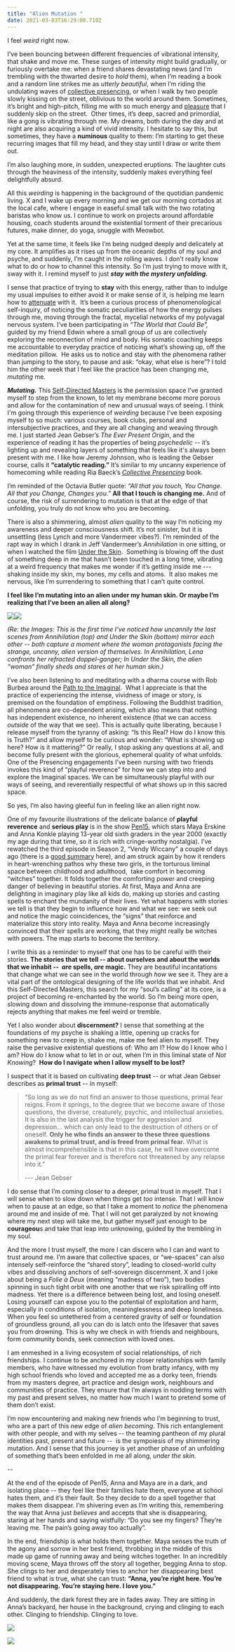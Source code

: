 ```yaml
---
title: "Alien Mutation "
date: 2021-03-03T16:29:00.710Z
---
```

I feel *weird* right now. 

I’ve been bouncing between different frequencies of vibrational intensity, that shake and move me. These surges of intensity might build gradually, or furiously overtake me: when a friend shares devastating news (and I’m trembling with the thwarted desire to *hold* them), when I’m reading a book and a random line strikes me as *utterly beautiful*, when I’m riding the undulating waves of [collective presencing](https://cherylhsu.ca/post/2020-11-11-first-mover/), or when I walk by two people slowly kissing on the street, oblivious to the world around them. Sometimes, it’s bright and high-pitch, filling me with so much energy and [pleasure](https://cherylhsu.ca/post/2021-02-02-an-ode-to-pleasure/) that I suddenly skip on the street.  Other times, it’s deep, sacred and primordial, like a gong is vibrating through me. My dreams, both during the day and at night are also acquiring a kind of vivid intensity. I hesitate to say this, but sometimes, they have a **numinous** quality to them: I’m starting to get these recurring images that fill my head, and they stay until I draw or write them out.  

I’m also laughing more, in sudden, unexpected eruptions. The laughter cuts through the heaviness of the intensity, suddenly makes everything feel delightfully absurd.

All this *weirding* is happening in the background of the quotidian pandemic living. X and I wake up every morning and we get our morning cortados at the local cafe, where I engage in easeful small talk with the two rotating baristas who know us. I continue to work on projects around affordable housing, coach students around the existential torment of their precarious futures, make dinner, do yoga, snuggle with Meowbot. 

Yet at the same time, it feels like I’m being nudged deeply and delicately at my core. It amplifies as it rises up from the oceanic depths of my soul and psyche, and suddenly, I’m caught in the rolling waves. I don’t really know what to do or how to channel this intensity. So I’m just trying to move with it, sway with it. I remind myself to just ***stay with the mystery unfolding.*** 

I sense that practice of trying to **stay** with this energy, rather than to indulge my usual impulses to either avoid it or make sense of it, is helping me learn how to [attenuate](https://cherylhsu.ca/post/2020-11-18-becoming-strange-attractor/) with it.  It’s been a curious process of phenomenological self-inquiry, of noticing the somatic peculiarities of how the energy pulses through me, moving through the fractal, mycelial networks of my polyvagal nervous system. I’ve been participating in *“The World that Could Be”,* guided by my friend Edwin where a small group of us are collectively exploring the reconnection of mind and body. His somatic coaching keeps me accountable to everyday practice of noticing what’s showing up, off the meditation pillow.  He asks us to notice and stay with the phenomena rather than jumping to the story, to pause and ask: “okay, what else is here”? I told him the other week that I feel like the practice has been changing me, *mutating* me. 

***Mutating.*** This [Self-Directed Masters](https://cherylhsu.ca/post/2020-11-06-commitment-to-calling/) is the permission space I’ve granted myself to step from the known, to let my membrane become more porous and allow for the contamination of new and unusual ways of seeing. I think I'm going through this experience of *weirding* because I’ve been exposing myself to so much: various courses, book clubs, personal and intersubjective practices, and they are all changing and weaving through me. I just started Jean Gebser’s *The Ever Present Origin*, and the experience of reading it has the properties of being *psychedelic* -- it’s lighting up and revealing layers of something that feels like it's always been present with me. I like how Jeremy Johnson, who is leading the Gebser course, calls it **“catalytic reading.”** It’s similar to my uncanny experience of homecoming while reading Ria Baeck’s *[Collective Presencing](https://www.collectivepresencing.org/)* book. 

I’m reminded of the Octavia Butler quote: *“All that you touch, You Change. All that you Change, Changes you.”* **All that I touch is changing me.** And of course, the risk of surrendering to mutation is that at the edge of that unfolding, you truly do not know who you are becoming.  

There is also a shimmering, almost *alien* quality to the way I’m noticing my awareness and deeper consciousness shift. It’s not sinister, but it is unsettling (less Lynch and more Vandermeer vibes?). I’m reminded of the rapt way in which I drank in Jeff Vandermeer’s *Annihilation* in one sitting, or when I watched the film [Under the Skin](https://en.wikipedia.org/wiki/Under_the_Skin_(2013_film)).  Something is blowing off the dust of something deep in me that hasn’t been touched in a long time, vibrating at a weird frequency that makes me wonder if it’s getting inside me --- shaking inside my skin, my bones, my cells and atoms.  It also makes me nervous, like I’m surrendering to something that I can’t quite control. 

**I feel like I’m mutating into an alien under my human skin. Or maybe I’m realizing that I’ve been an alien all along?** 

![](https://lh6.googleusercontent.com/1fEBd2LjO7p15PW228xA8WL4lJcrWF5aojKwzbO3kO0F7jviEbRHvwaTMo2aScYCQDMxwC-lUyKd_D6DwpZHS9NQtimO2o-7t59CIAVw4uonXgz2l2WeHjcV2BjyBBwpnTX5AZn0)![](https://lh3.googleusercontent.com/0EJwDMTXZ4PtSLQNNPVfaDK_qtzcAx3i_x4oQnR_UaGcp58nBasJxEkOHhyQSbpb8wN4_RIfzIMAENcogTUzwgecivZK8Z9s58BDoFGoGP_igpH7oI2p9lDnAbLJ3C0KPDuEgqu9)

*(Re: the Images: This is the first time I’ve noticed how uncannily the last scenes from Annihilation (top) and Under the Skin (bottom) mirror each other -- both capture a moment where the woman protagonists facing the strange, uncanny, alien version of themselves. In Annihilation, Lena confronts her refracted doppel-ganger; In Under the Skin, the alien “woman” finally sheds and stares at her human skin.)*

I’ve also been listening to and meditating with a dharma course with Rob Burbea around the [Path to the Imaginal](https://dharmaseed.org/retreats/2678).  What I appreciate is that the practice of experiencing the intense, vividness of image or story, is premised on the foundation of emptiness. Following the Buddhist tradition, all phenomena are co-dependent arising, which also means that nothing has independent existence, no inherent existence (that we can access *outside* of the way that we see). This is actually quite liberating, because I release myself from the tyranny of asking: “Is this Real? How do I know this is Truth?” and allow myself to be curious and wonder: “What is showing up here? How is it mattering?” Or really, I stop asking any questions at all, and become fully present with the glorious, ephemeral quality of what unfolds. One of the Presencing engagements I’ve been nursing with two friends invokes this kind of “playful reverence” for how we can step into and explore the Imaginal spaces. We can be simultaneously playful with our ways of seeing, and reverentially respectful of what shows up in this sacred space. 

So yes, I’m also having gleeful fun in feeling like an alien right now. 

One of my favourite illustrations of the delicate balance of **playful reverence** and **serious play** is in the show [Pen15](https://en.wikipedia.org/wiki/PEN15), which stars Maya Erskine and Anna Konkle playing 13-year old sixth graders in the year 2000 (exactly my age during that time, so it is rich with cringe-worthy nostalgia). I’ve rewatched the third episode in Season 2, “Vendy Wiccany” a couple of days ago (there is a [good summary](https://www.syfy.com/syfywire/pen15-harnesses-the-power-of-witchcraft-in-the-face-of-adolescent-anxiety) here), and am struck again by how it renders in heart-wrenching pathos why these two girls, in the torturous liminal space between childhood and adulthood,  take comfort in becoming “witches” together. It folds together the comforting power and creeping danger of believing in beautiful stories. At first, Maya and Anna are delighting in imaginary play like all kids do, making up stories and casting spells to enchant the mundanity of their lives. Yet what happens with stories we tell is that they begin to influence how and what we see: we seek out and notice the magic coincidences, the “signs” that reinforce and materialize this story into reality. Maya and Anna become increasingly convinced that their spells are working, that they might really be witches with powers. The map starts to become the territory. 

I write this as a reminder to myself that one has to be careful with their stories. **The stories that we tell -- about ourselves and about the worlds that we inhabit --  *are* spells, *are* magic.** They are beautiful incantations that change what we can see in the world through *how* we see it. They are a vital part of the ontological designing of the life worlds that we inhabit. And this Self-Directed Masters, this search for my “soul’s calling” at its core, is a project of becoming re-enchanted by the world. So I’m being more open, slowing down and dissolving the immune-response that automatically rejects anything that makes me feel weird or tremble. 

Yet I also wonder about **discernment?** I sense that something at the foundations of my psyche is shaking a little, opening up cracks for something new to creep in, shake me, make me feel alien to myself. They raise the pervasive existential questions of: Who am I? How do I know who I am? How do I know what to let in or out, when I’m in this liminal state of *Not Knowing*?  **How do I navigate when I allow myself to be lost?** 

I suspect that it is based on cultivating **deep trust** -- or what Jean Gebser describes as **primal trust** -- in myself: 

> “So long as we do not find an answer to those questions, primal fear reigns. From it springs, to the degree that we become aware of those questions, the diverse, creaturely, psychic, and intellectual anxieties. It is also in the last analysis the trigger for aggression and depression… which can only lead to the destruction of others or of oneself. **Only he who finds an answer to these three questions awakens to primal trust, and is freed from primal fear.** What is almost incomprehensible is that in this case, he will have overcome the primal fear forever and is therefore not threatened by any relapse into it.”
>
> \--- Jean Gebser 

I do sense that I’m coming closer to a deeper, primal trust in myself. That I will sense when to slow down when things get *too* intense. That I will know when to pause at an edge, so that I take a moment to *notice* the phenomena around me and inside of me. That I will not get paralyzed by not knowing where my next step will take me, but gather myself just enough to be **courageou**s and take that leap into unknowing, guided by the trembling in my soul. 

And the more I trust myself, the more I can discern who I can and want to trust around me. I’m aware that collective spaces, or “we-spaces” can also intensely self-reinforce the “shared story”, leading to closed-world culty vibes and dissolving anchors of self-sovereign discernment. X and I joke about being a *Folie à Deux* (meaning “madness of two”), two bodies spinning in such tight orbit with one another that we risk spiralling off into madness. Yet there is a difference between being lost, and losing oneself. Losing yourself can expose you to the potential of exploitation and harm, especially in conditions of isolation, meaninglessness and deep loneliness. When you feel so untethered from a centered gravity of self or foundation of groundless ground, all you can do is latch onto the lifesaver that saves you from drowning. This is why we check in with friends and neighbours, form community bonds, seek connection with loved ones. 

I am enmeshed in a living ecosystem of social relationships, of rich friendships. I continue to be anchored in my closer relationships with family members, who have witnessed my evolution from bratty infancy, with my high school friends who loved and accepted me as a dorky teen, friends from my masters degree, art practice and design work, neighbours and communities of practice. They ensure that I’m always in nodding terms with my past and present selves, no matter how much I want to pretend some of them don’t exist. 

I’m now encountering and making new friends who I’m beginning to trust, who are a part of this new edge of *alien becoming*. This rich entanglement with other people, and with my selves -- the teaming pantheon of my plural identities past, present and future --  is the sympoiesis of my shimmering mutation. And I sense that this journey is yet another phase of an unfolding of something that’s been enfolded in me all along, *under the skin.* 

\-- 

At the end of the episode of Pen15, Anna and Maya are in a dark, and isolating place -- they feel like their families hate them, everyone at school hates them, and it’s their fault. So they decide to do a spell together that makes them disappear. I’m shivering even as I’m writing this, remembering the way that Anna just *believes* and accepts that she is disappearing, staring at her hands and saying wistfully: “Do you see my fingers? They’re leaving me. The pain’s going away too actually”.   

In the end, friendship is what holds them together. Maya senses the truth of the agony and sorrow in her best friend, throbbing in the middle of this made up game of running away and being witches together. In an incredibly moving scene, Maya throws off the story all together, begging Anna to stop. She clings to her and desperately tries to anchor her disappearing best friend to what is true, what she can trust: **“Anna, you’re right here. You’re not disappearing. You’re staying here. I love you.”** 

And suddenly, the dark forest they are in fades away. They are sitting in Anna’s backyard, her house in the background, crying and clinging to each other. Clinging to friendship. Clinging to love. 

![](https://lh4.googleusercontent.com/wqK99clhTf6vvYpdwka9Ff2-Z3RpMLW7lHAcOewI2Lm80ENuWrljyzGYIAg2Ph0lbmMtYKRhNhOuRIJf9f886vns8dBqd_shk3wSjuGaYCZqBBqwMUBgLDW8Ez0EgzppEt3QCl1m)

![](https://lh4.googleusercontent.com/G7D90NTf2BmiMUy-9hQ5jafxteXN2-Hu46lJYL3e-SOpCBjrCZ3n-HE3-9_n9oUiIdNk8veI8ELayPNM9lNvjfooHZgIlmSiCTga6YkG3xXu8upblOhCSGpsF7kk-36rCd-7omhl)